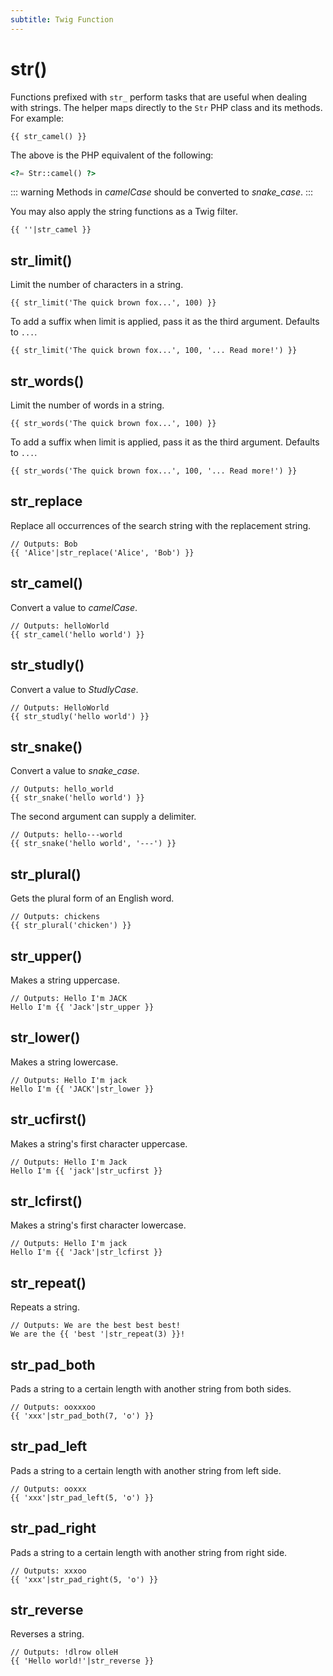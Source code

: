 ```yaml
---
subtitle: Twig Function
---
```

# str()

Functions prefixed with `str_` perform tasks that are useful when dealing with strings. The helper maps directly to the `Str` PHP class and its methods. For example:

```twig
{{ str_camel() }}
```

The above is the PHP equivalent of the following:

```php
<?= Str::camel() ?>
```

::: warning
Methods in *camelCase* should be converted to *snake_case*.
:::

You may also apply the string functions as a Twig filter.

```twig
{{ ''|str_camel }}
```

## str_limit()

Limit the number of characters in a string.

```twig
{{ str_limit('The quick brown fox...', 100) }}
```

To add a suffix when limit is applied, pass it as the third argument. Defaults to `...`.

```twig
{{ str_limit('The quick brown fox...', 100, '... Read more!') }}
```

## str_words()

Limit the number of words in a string.

```twig
{{ str_words('The quick brown fox...', 100) }}
```

To add a suffix when limit is applied, pass it as the third argument. Defaults to `...`.

```twig
{{ str_words('The quick brown fox...', 100, '... Read more!') }}
```

## str_replace

Replace all occurrences of the search string with the replacement string.

```twig
// Outputs: Bob
{{ 'Alice'|str_replace('Alice', 'Bob') }}
```

## str_camel()

Convert a value to *camelCase*.

```twig
// Outputs: helloWorld
{{ str_camel('hello world') }}
```

## str_studly()

Convert a value to *StudlyCase*.

```twig
// Outputs: HelloWorld
{{ str_studly('hello world') }}
```

## str_snake()

Convert a value to *snake_case*.

```twig
// Outputs: hello_world
{{ str_snake('hello world') }}
```

The second argument can supply a delimiter.

```twig
// Outputs: hello---world
{{ str_snake('hello world', '---') }}
```

## str_plural()

Gets the plural form of an English word.

```twig
// Outputs: chickens
{{ str_plural('chicken') }}
```

## str_upper()

Makes a string uppercase.

```twig
// Outputs: Hello I'm JACK
Hello I'm {{ 'Jack'|str_upper }}
```

## str_lower()

Makes a string lowercase.

```twig
// Outputs: Hello I'm jack
Hello I'm {{ 'JACK'|str_lower }}
```

## str_ucfirst()

Makes a string's first character uppercase.

```twig
// Outputs: Hello I'm Jack
Hello I'm {{ 'jack'|str_ucfirst }}
```

## str_lcfirst()

Makes a string's first character lowercase.

```twig
// Outputs: Hello I'm jack
Hello I'm {{ 'Jack'|str_lcfirst }}
```

## str_repeat()

Repeats a string.

```twig
// Outputs: We are the best best best!
We are the {{ 'best '|str_repeat(3) }}!
```

## str_pad_both

Pads a string to a certain length with another string from both sides.

```twig
// Outputs: ooxxxoo
{{ 'xxx'|str_pad_both(7, 'o') }}
```

## str_pad_left

Pads a string to a certain length with another string from left side.

```twig
// Outputs: ooxxx
{{ 'xxx'|str_pad_left(5, 'o') }}
```

## str_pad_right

Pads a string to a certain length with another string from right side.

```twig
// Outputs: xxxoo
{{ 'xxx'|str_pad_right(5, 'o') }}
```

## str_reverse

Reverses a string.

```twig
// Outputs: !dlrow olleH
{{ 'Hello world!'|str_reverse }}
```
